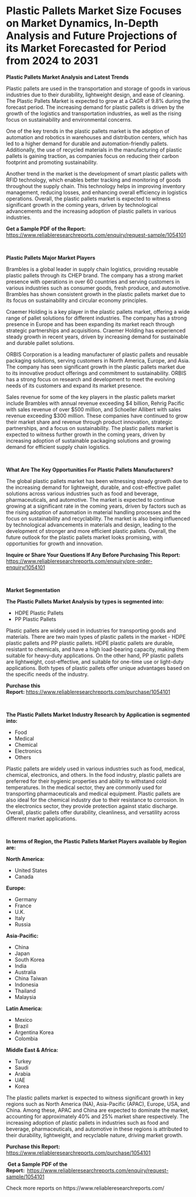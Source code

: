 <p><h1>Plastic Pallets Market Size Focuses on Market Dynamics, In-Depth Analysis and Future Projections of its Market Forecasted for Period from 2024 to 2031</h1></p><p><strong>Plastic Pallets Market Analysis and Latest Trends</strong></p>
<p><p>Plastic pallets are used in the transportation and storage of goods in various industries due to their durability, lightweight design, and ease of cleaning. The Plastic Pallets Market is expected to grow at a CAGR of 9.8% during the forecast period. The increasing demand for plastic pallets is driven by the growth of the logistics and transportation industries, as well as the rising focus on sustainability and environmental concerns.</p><p>One of the key trends in the plastic pallets market is the adoption of automation and robotics in warehouses and distribution centers, which has led to a higher demand for durable and automation-friendly pallets. Additionally, the use of recycled materials in the manufacturing of plastic pallets is gaining traction, as companies focus on reducing their carbon footprint and promoting sustainability.</p><p>Another trend in the market is the development of smart plastic pallets with RFID technology, which enables better tracking and monitoring of goods throughout the supply chain. This technology helps in improving inventory management, reducing losses, and enhancing overall efficiency in logistics operations. Overall, the plastic pallets market is expected to witness significant growth in the coming years, driven by technological advancements and the increasing adoption of plastic pallets in various industries.</p></p>
<p><strong>Get a Sample PDF of the Report:&nbsp;</strong> <a href="https://www.reliableresearchreports.com/enquiry/request-sample/1054101">https://www.reliableresearchreports.com/enquiry/request-sample/1054101</a></p>
<p>&nbsp;</p>
<p><strong>Plastic Pallets Major Market Players</strong></p>
<p><p>Brambles is a global leader in supply chain logistics, providing reusable plastic pallets through its CHEP brand. The company has a strong market presence with operations in over 60 countries and serving customers in various industries such as consumer goods, fresh produce, and automotive. Brambles has shown consistent growth in the plastic pallets market due to its focus on sustainability and circular economy principles.</p><p>Craemer Holding is a key player in the plastic pallets market, offering a wide range of pallet solutions for different industries. The company has a strong presence in Europe and has been expanding its market reach through strategic partnerships and acquisitions. Craemer Holding has experienced steady growth in recent years, driven by increasing demand for sustainable and durable pallet solutions.</p><p>ORBIS Corporation is a leading manufacturer of plastic pallets and reusable packaging solutions, serving customers in North America, Europe, and Asia. The company has seen significant growth in the plastic pallets market due to its innovative product offerings and commitment to sustainability. ORBIS has a strong focus on research and development to meet the evolving needs of its customers and expand its market presence.</p><p>Sales revenue for some of the key players in the plastic pallets market include Brambles with annual revenue exceeding $4 billion, Rehrig Pacific with sales revenue of over $500 million, and Schoeller Allibert with sales revenue exceeding $300 million. These companies have continued to grow their market share and revenue through product innovation, strategic partnerships, and a focus on sustainability. The plastic pallets market is expected to witness further growth in the coming years, driven by increasing adoption of sustainable packaging solutions and growing demand for efficient supply chain logistics.</p></p>
<p>&nbsp;</p>
<p><strong>What Are The Key Opportunities For Plastic Pallets Manufacturers?</strong></p>
<p><p>The global plastic pallets market has been witnessing steady growth due to the increasing demand for lightweight, durable, and cost-effective pallet solutions across various industries such as food and beverage, pharmaceuticals, and automotive. The market is expected to continue growing at a significant rate in the coming years, driven by factors such as the rising adoption of automation in material handling processes and the focus on sustainability and recyclability. The market is also being influenced by technological advancements in materials and design, leading to the development of stronger and more efficient plastic pallets. Overall, the future outlook for the plastic pallets market looks promising, with opportunities for growth and innovation.</p></p>
<p><strong>Inquire or Share Your Questions If Any Before Purchasing This Report:</strong> <a href="https://www.reliableresearchreports.com/enquiry/pre-order-enquiry/1054101">https://www.reliableresearchreports.com/enquiry/pre-order-enquiry/1054101</a></p>
<p>&nbsp;</p>
<p><strong>Market Segmentation</strong></p>
<p><strong>The Plastic Pallets Market Analysis by types is segmented into:</strong></p>
<p><ul><li>HDPE Plastic Pallets</li><li>PP Plastic Pallets</li></ul></p>
<p><p>Plastic pallets are widely used in industries for transporting goods and materials. There are two main types of plastic pallets in the market - HDPE plastic pallets and PP plastic pallets. HDPE plastic pallets are durable, resistant to chemicals, and have a high load-bearing capacity, making them suitable for heavy-duty applications. On the other hand, PP plastic pallets are lightweight, cost-effective, and suitable for one-time use or light-duty applications. Both types of plastic pallets offer unique advantages based on the specific needs of the industry.</p></p>
<p><strong>Purchase this Report:&nbsp;</strong><a href="https://www.reliableresearchreports.com/purchase/1054101">https://www.reliableresearchreports.com/purchase/1054101</a></p>
<p>&nbsp;</p>
<p><strong>The Plastic Pallets Market Industry Research by Application is segmented into:</strong></p>
<p><ul><li>Food</li><li>Medical</li><li>Chemical</li><li>Electronics</li><li>Others</li></ul></p>
<p><p>Plastic pallets are widely used in various industries such as food, medical, chemical, electronics, and others. In the food industry, plastic pallets are preferred for their hygienic properties and ability to withstand cold temperatures. In the medical sector, they are commonly used for transporting pharmaceuticals and medical equipment. Plastic pallets are also ideal for the chemical industry due to their resistance to corrosion. In the electronics sector, they provide protection against static discharge. Overall, plastic pallets offer durability, cleanliness, and versatility across different market applications.</p></p>
<p>&nbsp;</p>
<p><strong>In terms of Region, the Plastic Pallets Market Players available by Region are:</strong></p>
<p>
    <p> <strong> North America: </strong>
        <ul>
            <li>United States</li>
            <li>Canada</li>
        </ul>
        </p> 
    <p> <strong> Europe: </strong>
        <ul>
            <li>Germany</li>
            <li>France</li>
            <li>U.K.</li>
            <li>Italy</li>
            <li>Russia</li>
        </ul>
        </p> 
    <p> <strong> Asia-Pacific: </strong>
        <ul>
            <li>China</li>
            <li>Japan</li>
            <li>South Korea</li>
            <li>India</li>
            <li>Australia</li>
            <li>China Taiwan</li>
            <li>Indonesia</li>
            <li>Thailand</li>
            <li>Malaysia</li>
        </ul>
        </p> 
    <p> <strong> Latin America: </strong>
        <ul>
            <li>Mexico</li>
            <li>Brazil</li>
            <li>Argentina Korea</li>
            <li>Colombia</li>
        </ul>
        </p> 
    <p> <strong> Middle East & Africa: </strong>
        <ul>
            <li>Turkey</li>
            <li>Saudi</li>
            <li>Arabia</li>
            <li>UAE</li>
            <li>Korea</li>
        </ul>
    </p>
    </p>
<p><p>The plastic pallets market is expected to witness significant growth in key regions such as North America (NA), Asia-Pacific (APAC), Europe, USA, and China. Among these, APAC and China are expected to dominate the market, accounting for approximately 40% and 25% market share respectively. The increasing adoption of plastic pallets in industries such as food and beverage, pharmaceuticals, and automotive in these regions is attributed to their durability, lightweight, and recyclable nature, driving market growth.</p></p>
<p><strong>Purchase this Report: </strong><a href="https://www.reliableresearchreports.com/purchase/1054101">https://www.reliableresearchreports.com/purchase/1054101</a></p>
<p>&nbsp;<strong>Get a Sample PDF of the Report:&nbsp;&nbsp;</strong><a href="https://www.reliableresearchreports.com/enquiry/request-sample/1054101">https://www.reliableresearchreports.com/enquiry/request-sample/1054101</a></p>
<p><strong></strong></p>
<p>Check more reports on https://www.reliableresearchreports.com/</p>